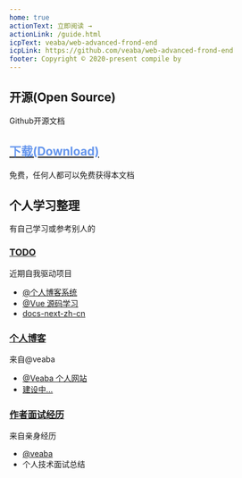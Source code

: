 ```yaml
---
home: true
actionText: 立即阅读 →
actionLink: /guide.html
icpText: veaba/web-advanced-frond-end
icpLink: https://github.com/veaba/web-advanced-frond-end
footer: Copyright © 2020-present compile by 
---
```


<div style="text-align: center">
</div>

<div class="features">
  <div class="feature">
    <h2>开源(Open Source)</h2>
    <p>Github开源文档</p>
  </div>
  <div class="feature">
    <a href="javascript:alert('稍后')"><h2 style="color: cornflowerblue">下载(Download)</h2></a>
    <p>免费，任何人都可以免费获得本文档</p>
  </div>
  <div class="feature">
    <h2>个人学习整理</h2>
    <p>有自己学习或参考别人的</p>
  </div>
</div>

<div style="text-align: center">
</div>

<div class="features">
  <div class="feature">
    <a href="#"> <h3>TODO</h3></a>
    <p>近期自我驱动项目</p>
    <ul>
       <li>
            <a  target="_blank" href="#">@个人博客系统</a>
       </li>
        <li>
            <a  target="_blank" href="#">@Vue 源码学习</a>
        </li>
        <li>
            <a  target="_blank" href="https://github.com/vuejs/docs-next-zh-cn">docs-next-zh-cn</a>
        </li>
    </ul>
  </div>
  <div class="feature">
   <a href="/zh/traditional-chinese-medicine-TCM-treatment-7th-version.html"> <h3>个人博客</h3></a>
    <p>来自@veaba</p>
    <ul>
         <li>
            <a target="_blank" href="">@Veaba 个人网站</a>
         </li>
         <li>
            <a target="_blank"  href="">建设中...</a>
         </li>
    </ul>
  </div>
  <div class="feature">
    <a href="/interview/"><h3>作者面试经历</h3></a>
    <p>来自亲身经历</p>
     <ul>
         <li><a href="https://github.com/veaba/">@veaba</a></li>
         <li><a>个人技术面试总结</a></li>
     </ul>
  </div>
</div>
